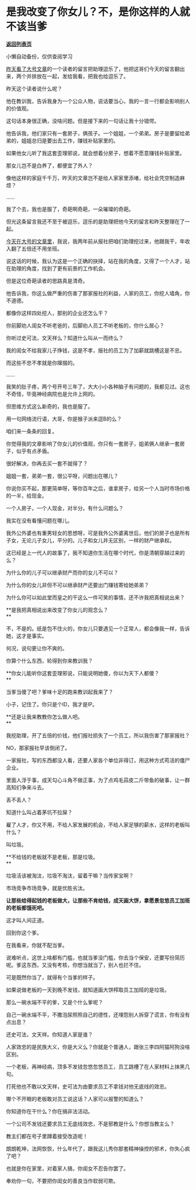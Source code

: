 # 是我改变了你女儿？不，是你这样的人就不该当爹

[**返回列表页**](/gzh/记忆承载3)

小懒自动备份，仅供查阅学习

[昨天看了大号文章](https://mp.weixin.qq.com/s?__biz=MzU0MjYwNDU2Mw==&mid=2247497844&idx=1&sn=7e3a26e1558e6e84680cf6ee23843032&chksm=fb1a9408cc6d1d1e2837f15a691c4e3d6197c738efeefc696dc41f4bbac764b633b24983ed47&token=1041847365&lang=zh_CN&scene=21#wechat_redirect)的一个读者的留言把助理逗乐了，他把这哥们今天的留言翻出来，两个并排放在一起，发给我看，把我也给逗乐了。  

  

昨天这个读者说什么呢？  

  

他在教训我，告诉我身为一个公众人物，说话要当心，我的一言一行都会影响别人的价值观。

  

这句话本身很正确，没啥问题。但是接下来的一句话让我十分错愕。  

  

他告诉我，他们家只有一套房子，俩孩子。一个姐姐，一个弟弟。房子是要留给弟弟的，姐姐总归是要出去工作，赚钱补贴家里的。

  

如果他女儿听了我这套歪理邪说，就会想着分房子，想着不愿意赚钱补贴家里。

  

那女儿岂不是白养了，都便宜了外人？

  

像他这样的家庭千千万，昨天的文章岂不是给人家家里添堵，给社会凭空制造麻烦？

  

......  

  

我了个去，我也是服了，奇葩啊奇葩，一朵璀璨的奇葩。  

  

但光这条留言我还不至于被逗乐，逗乐的是助理把他今天的留言和昨天整理在了一起。  

  

[今天在大号的文章里](https://mp.weixin.qq.com/s?__biz=MzU0MjYwNDU2Mw==&mid=2247497883&idx=2&sn=2b163af08915922eedb4eea0e167db3d&chksm=fb1a94e7cc6d1df191387df09563c5361c5d598b00720e7f31d4a406941e2ac3a149700ecdd5&token=475777901&lang=zh_CN&scene=21#wechat_redirect)，我说，我两年前从报社把咱们助理挖过来，他跟我干，年收入翻了五倍还不用坐班。

  

说这话的时候，我认为这是一个正确的抉择，站在我的角度，又得了一个人才，站在助理的角度，找到了更有前景的工作机会。  

  

但是这位奇葩读者的思路真是清奇。  

  

他告诉我，你这么做严重的伤害了那家报社的利益，人家的员工，你挖人墙角，你不道德。

  

都像你这样四处挖人，那别的企业还怎么干？

  

你前脚劝人闺女不听老爸的，后脚劝人员工不听老板的，你什么居心？

  

你听过史可法，文天祥么？知道什么叫从一而终么？

  

我的闺女不给我家儿子挣钱，这是不孝，报社的员工为了加薪就跳槽这是不忠。

  

而这些不忠不孝就是你撺掇的。

  

......

  

我笑的肚子疼，两个号开号三年了，大大小小各种脑子有问题的，我都见过。这也不奇怪，毕竟神经病院也是允许上网的。

  

但思维方式这么新奇的，我也是服了。

  

用一句网络流行语，大哥，你是猴子派来逗B的么？  

  

咱们来一条条的回复。  

  

你觉得我的文章影响了你女儿的价值观，你只有一套房子，姐弟俩人继承一套房子，似乎有点矛盾。  

  

很好解决，你再去买一套不就得了？  

  

姐姐一套，弟弟一套，很公平呀，问题出在哪儿？  

  

你说你买不起，那更简单呀，等你百年之后，谁拿房子，给另一个人当时市场价格的一半，给现金。  

  

一个人房子，一个人现金，对半分。有什么问题么？

  

我实在没有看懂问题在哪儿。

  

我外公外婆也有重男轻女的思想呀，可是我外公外婆离世后，他们的房子也是所有子女，无论儿子女儿，平分的。儿子和女儿并无区别，一样的财产继承权。  

  

这已经是上一代人的故事了，我不知道你生活在哪个时代，你是清朝穿越过来的么？

  

为什么你的儿子可以继承财产而你的女儿不可以？  

  

为什么你的女儿非但不可以继承财产还要出门赚钱寄给她弟弟？

  

为什么你可以如此堂而皇之的干这么一件可笑的事情，还不许我把真相说出来？

  

 **是我把真相说出来改变了你女儿的观念么？  
**

  

不，不是的。纸是包不住火的，你女儿只要遇见一个正常人，都会像我一样，告诉她，这才是事实。

  

何况，说句更让你不爽的。  

  

你算个什么东西，轮得到你来教训我？

  

 **你女儿能听你这套歪理邪说，只能说明她傻，你以为天下人都傻？  
**

  

当爹当傻了吧？爹味十足的跑来教训起我来了？

  

小子，记住了。你只是个ID，我才是IP。  

  

 **还是让我来教教你怎么做人吧。  
**

  

我挖助理，开了五倍的价钱，他们报社损失了一个员工，所以我伤害了那家报社？  

  

NO，那家报社早该倒闭了。

  

一家报社，写的东西都没人看，还要人家各个单位非得订，用这种方式苟活的僵尸企业。  

  

里面人浮于事，成天勾心斗角不做正事，为了点鸡毛蒜皮二斤带鱼的破事，让一群高知们争来斗去。

  

丢不丢人？

  

知道什么叫占着茅坑不拉屎？  

  

雇了人才，你又不用，不给人家发展的机会，不给人家足够的薪水，这样的老板叫什么？

  

叫垃圾。

  

 **不给钱的老板就不是老板，那是垃圾。  
**

  

垃圾活该被淘汰，垃圾不淘汰，留着干嘛？当传家宝啊？  

  

市场竞争市场竞争，就是优胜劣汰。  

  

 **让那些给得起钱的老板做大，让那些不肯给钱，成天画大饼，拿愿景忽悠员工加班的老板都饿死吧。**

  

这才叫人间正道。

  

回到你这个爹。

  

在我看来，你就不配当爹。

  

说难听点，这世上啥都有门槛，也就当爹没门槛，你去当个保安，还要写份简历呢。爹这东西，又没有考核，你想当就当了，别人也拦不住。

  

可是既然你当了，就得有个当爹的样子。

  

如果说做老板的一天到晚不发钱，就知道画大饼榨取员工加班的是垃圾。

  

那么一碗水端不平的爹，又是个什么爹呢？

  

自己一碗水端不平，不撒泡尿照照自己的德性，还埋怨别人拆穿了谎言，你有没有点出息？

  

还史可法，文天祥。你知道人家是谁？

  

人家效忠的是民族大义，你是大义么？你就是个普通人，跟张三李四阿猫阿狗没啥区别。

  

一个老板，再神经病，顶多不发钱忽悠忽悠员工，员工跳槽了在人家材料上抹黑几句。  

  

打死他也不敢以文天祥，史可法为由要求员工不拿钱对他无底线的效忠。

  

哪个不开眼的老板敢对员工说这话？人家可以报警的知道么？  

  

你知道你在干什么？你在搞非法活动。  

  

一个公司不发钱还要求员工无底线效忠，不是邪教是什么？你想当教主么？  

  

教主们都在号子里蹲着接受改造呢！  

  

朗朗乾坤，法网恢恢，什么年代了，跟我这儿秀你那套精神操控的邪术，你失心疯了吧？

  

也就是你在家里，对着家人搞，你闺女不忍告你罢了。

  

奉劝你一句，不要把你闺女的善良当作软弱可欺。

